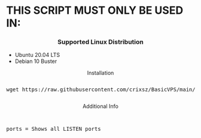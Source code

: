 <h1> THIS SCRIPT MUST ONLY BE USED IN: </h1>
<h3 align="center">Supported Linux Distribution</h3>
<p align="center">
  <ul>
    <li>Ubuntu 20.04 LTS</li>
    <li>Debian 10 Buster</li>
  </ul>
</p>
<p align="center"><bold>Installation </bold></p>
<pre><p>wget https://raw.githubusercontent.com/crixsz/BasicVPS/main/first.sh && chmod +x first.sh && ./first.sh<p></pre>
<p align="center"><bold>Additional Info</bold></p>
<pre>
<p>
ports = Shows all LISTEN ports
<p>
</pre>
